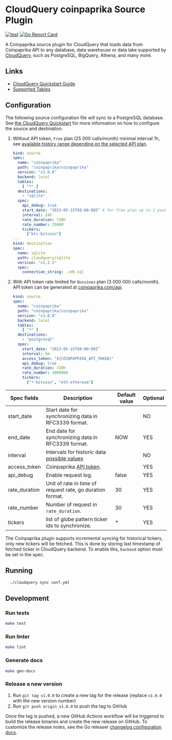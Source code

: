 # CloudQuery coinpaprika Source Plugin

[![test](https://github.com/coinpaprika/cq-source-coinpaprika/actions/workflows/test.yaml/badge.svg)](https://github.com/coinpaprika/cq-source-coinpaprika/actions/workflows/test.yaml)
[![Go Report Card](https://goreportcard.com/badge/github.com/coinpaprika/cq-source-coinpaprika)](https://goreportcard.com/report/github.com/coinpaprika/cq-source-coinpaprika)

A Coinpaprika source plugin for CloudQuery that loads data from Coinpaprika API to any database, data warehouse or data lake supported by [CloudQuery](https://www.cloudquery.io/), such as PostgreSQL, BigQuery, Athena, and many more.

## Links

 - [CloudQuery Quickstart Guide](https://www.cloudquery.io/docs/quickstart)
 - [Supported Tables](docs/tables/README.md)


## Configuration

The following source configuration file will sync to a PostgreSQL database. See [the CloudQuery Quickstart](https://www.cloudquery.io/docs/quickstart) for more information on how to configure the source and destination.

1. Without API token, `Free` plan (25 000 calls/month) minimal interval 1h, see  [available history range depending on the selected API plan](https://api.coinpaprika.com/#tag/Tickers/operation/getTickersHistoricalById).

     ```yaml
     kind: source
     spec:
       name: "coinpaprika"
       path: "coinpaprika/coinpaprika"
       version: "v1.0.0"
       backend: local
       tables:
         [ "*" ]
       destinations:
         - "sqlite"
       spec:
         api_debug: true
         start_date: "2023-05-15T08:00:00Z" # for free plan up to 1 year ago
         interval: 24h
         rate_duration: 720h
         rate_number: 25000
         tickers:
           ["btc-bitcoin"]
     ---
     kind: destination
     spec:
       name: sqlite
       path: cloudquery/sqlite
       version: "v1.2.1"
       spec:
         connection_string: ./db.sql    
     ```

2. With API token rate limited for `Bussines` plan (3 000 000 calls/month). API token can be generated at [coinpaprika.com/api](https://coinpaprika.com/api).

    ```yaml
    kind: source
    spec:
      name: "coinpaprika"
      path: "coinpaprika/coinpaprika"
      version: "v1.0.0"
      backend: local
      tables:
        [ "*" ]
      destinations:
        - "postgresql"
      spec: 
        start_date: "2023-05-15T08:00:00Z"
        interval: 5m 
        access_token: "${COINPAPRIKA_API_TOKEN}"
        api_debug: true
        rate_duration: 720h
        rate_number: 3000000
        tickers: 
          ["*-bitcoin", "eth-ethereum"]
    ```

| Spec fields   | Description                                                                                                                | Default value | Optional |
|---------------|----------------------------------------------------------------------------------------------------------------------------|---------------|----------|
| start_date    | Start date for synchronizing data in RFC3339 format.                                                                       |               | NO       |
| end_date      | End date for synchronizing data in RFC3339 format.                                                                         | NOW           | YES      |
| interval      | Intervals for historic data [possible values](https://api.coinpaprika.com/#tag/Tickers/operation/getTickersHistoricalById) |               | NO       |
| access_token  | Coinpaprika [API token](https://coinpaprika.com/api).                                                                      |               | YES      |
| api_debug     | Enable request log.                                                                                                        | false         | YES      |
| rate_duration | Unit of rate in time of request rate, go duration format.                                                                  | 30            | YES      |
| rate_number   | Number of request in `rate_duration`.                                                                                      | 30            | YES      |
| tickers       | list of globe pattern ticker ids to synchronize.                                                                           | *             | YES      |


The Coinpaprika plugin supports incremental syncing for historical tickers, only new tickers will be fetched. This is done by storing last timestamp of fetched ticker in CloudQuery backend. To enable this, `backend` option must be set in the spec. 

## Running
```bash
  ./cloudquery sync conf.yml
```

## Development

### Run tests

```bash
make test
```

### Run linter

```bash
make lint
```

### Generate docs

```bash
make gen-docs
```

### Release a new version

1. Run `git tag v1.0.0` to create a new tag for the release (replace `v1.0.0` with the new version number)
2. Run `git push origin v1.0.0` to push the tag to GitHub  

Once the tag is pushed, a new GitHub Actions workflow will be triggered to build the release binaries and create the new release on GitHub.
To customize the release notes, see the Go releaser [changelog configuration docs](https://goreleaser.com/customization/changelog/#changelog).
